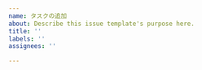 ```yaml
---
name: タスクの追加
about: Describe this issue template's purpose here.
title: ''
labels: ''
assignees: ''

---
```



